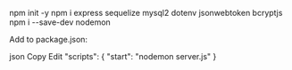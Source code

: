 npm init -y
npm i express sequelize mysql2 dotenv jsonwebtoken bcryptjs
npm i --save-dev nodemon


Add to package.json:

json
Copy
Edit
"scripts": {
  "start": "nodemon server.js"
}
